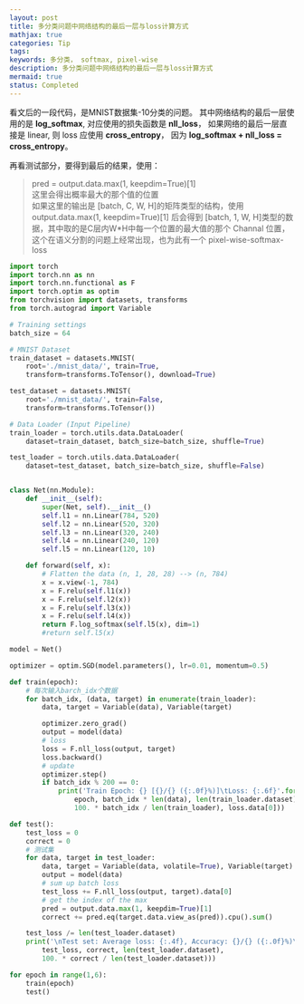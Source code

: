 ```yaml
---
layout: post
title: 多分类问题中网络结构的最后一层与loss计算方式
mathjax: true
categories: Tip
tags: 
keywords: 多分类， softmax, pixel-wise
description: 多分类问题中网络结构的最后一层与loss计算方式
mermaid: true
status: Completed
---
```

看文后的一段代码，是MNIST数据集-10分类的问题。 其中网络结构的最后一层使用的是 **log_softmax**, 对应使用的损失函数是 **nll_loss**， 如果网络的最后一层直接是 linear, 则 loss 应使用 **cross_entropy**， 因为 **log_softmax + nll_loss = cross_entropy**。 

再看测试部分，要得到最后的结果，使用：
> pred = output.data.max(1, keepdim=True)[1]  
> 这里会得出概率最大的那个值的位置    
如果这里的输出是 [batch, C, W, H]的矩阵类型的结构，使用 output.data.max(1, keepdim=True)[1]  后会得到 [batch, 1, W, H]类型的数据，其中取的是C层内W*H中每一个位置的最大值的那个 Channal 位置，这个在语义分割的问题上经常出现，也为此有一个 pixel-wise-softmax-loss

```python
import torch
import torch.nn as nn
import torch.nn.functional as F
import torch.optim as optim
from torchvision import datasets, transforms
from torch.autograd import Variable

# Training settings
batch_size = 64

# MNIST Dataset
train_dataset = datasets.MNIST(
    root='./mnist_data/', train=True,
    transform=transforms.ToTensor(), download=True)

test_dataset = datasets.MNIST(
    root='./mnist_data/', train=False,
    transform=transforms.ToTensor())

# Data Loader (Input Pipeline)
train_loader = torch.utils.data.DataLoader(
    dataset=train_dataset, batch_size=batch_size, shuffle=True)

test_loader = torch.utils.data.DataLoader(
    dataset=test_dataset, batch_size=batch_size, shuffle=False)


class Net(nn.Module):
    def __init__(self):
        super(Net, self).__init__()
        self.l1 = nn.Linear(784, 520)
        self.l2 = nn.Linear(520, 320)
        self.l3 = nn.Linear(320, 240)
        self.l4 = nn.Linear(240, 120)
        self.l5 = nn.Linear(120, 10)

    def forward(self, x):
        # Flatten the data (n, 1, 28, 28) --> (n, 784)
        x = x.view(-1, 784)
        x = F.relu(self.l1(x))
        x = F.relu(self.l2(x))
        x = F.relu(self.l3(x))
        x = F.relu(self.l4(x))
        return F.log_softmax(self.l5(x), dim=1)
        #return self.l5(x)

model = Net()

optimizer = optim.SGD(model.parameters(), lr=0.01, momentum=0.5)

def train(epoch):
    # 每次输入barch_idx个数据
    for batch_idx, (data, target) in enumerate(train_loader):
        data, target = Variable(data), Variable(target)

        optimizer.zero_grad()
        output = model(data)
        # loss
        loss = F.nll_loss(output, target)
        loss.backward()
        # update
        optimizer.step()
        if batch_idx % 200 == 0:
            print('Train Epoch: {} [{}/{} ({:.0f}%)]\tLoss: {:.6f}'.format(
                epoch, batch_idx * len(data), len(train_loader.dataset),
                100. * batch_idx / len(train_loader), loss.data[0]))

def test():
    test_loss = 0
    correct = 0
    # 测试集
    for data, target in test_loader:
        data, target = Variable(data, volatile=True), Variable(target)
        output = model(data)
        # sum up batch loss
        test_loss += F.nll_loss(output, target).data[0]
        # get the index of the max
        pred = output.data.max(1, keepdim=True)[1]
        correct += pred.eq(target.data.view_as(pred)).cpu().sum()

    test_loss /= len(test_loader.dataset)
    print('\nTest set: Average loss: {:.4f}, Accuracy: {}/{} ({:.0f}%)\n'.format(
        test_loss, correct, len(test_loader.dataset),
        100. * correct / len(test_loader.dataset)))

for epoch in range(1,6):
    train(epoch)
    test()
```